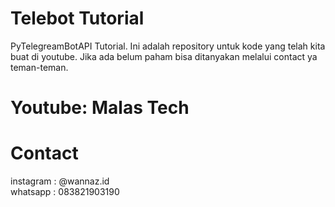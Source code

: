 # Telebot Tutorial
PyTelegreamBotAPI Tutorial. Ini adalah repository untuk kode yang telah kita buat di youtube.
Jika ada belum paham bisa ditanyakan melalui contact ya teman-teman.
# Youtube: Malas Tech
# Contact
instagram : @wannaz.id<br>
whatsapp : 083821903190
